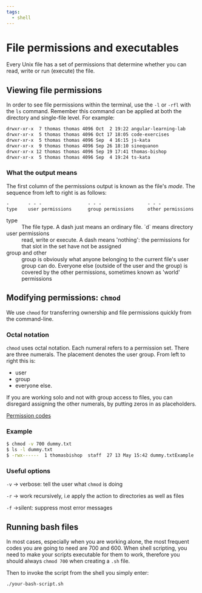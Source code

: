 ```yaml
---
tags:
  - shell
---
```


# File permissions and executables

Every Unix file has a set of permissions that determine whether you can read,
write or run (execute) the file.

## Viewing file permissions

In order to see file permissions within the terminal, use the `-l` or `-rfl`
with the `ls` command. Remember this command can be applied at both the
directory and single-file level. For example:

```bash
drwxr-xr-x  7 thomas thomas 4096 Oct  2 19:22 angular-learning-lab
drwxr-xr-x  5 thomas thomas 4096 Oct 17 18:05 code-exercises
drwxr-xr-x  5 thomas thomas 4096 Sep  4 16:15 js-kata
drwxr-xr-x  9 thomas thomas 4096 Sep 26 18:10 sinequanon
drwxr-xr-x 12 thomas thomas 4096 Sep 19 17:41 thomas-bishop
drwxr-xr-x  5 thomas thomas 4096 Sep  4 19:24 ts-kata
```

### What the output means

The first column of the permissions output is known as the file's _mode_. The
sequence from left to right is as follows:

```
-       - - -                 - - -                 - - -
type    user permissions      group permissions     other permissions
```

<dl>
  <dt>type</dt>
  <dd>The file type. A dash just means an ordinary file. `d` means directory </dd>
 
  <dt>user permissions</dt>
  <dd>read, write or execute. A dash means 'nothing': the permissions for that slot in the set have not be assigned</dd>

  <dt>group and other</dt>
  <dd>group is obviously what anyone belonging to the current file's user group can do. Everyone else (outside of the user and the group) is covered by the other permissions, sometimes known as 'world' permissions</dd>
</dl>

## Modifying permissions: `chmod`

We use `chmod` for transferring ownership and file permissions quickly from the
command-line.

### Octal notation

`chmod` uses octal notation. Each numeral refers to a permission set. There are
three numerals. The placement denotes the user group. From left to right this
is:

- user
- group
- everyone else.

If you are working solo and not with group access to files, you can disregard
assigning the other numerals, by putting zeros in as placeholders.

[Permission codes](static/685254916b2642f189e6316b876e09c9)

### Example

```bash
$ chmod -v 700 dummy.txt
$ ls -l dummy.txt
$ -rwx------  1 thomasbishop  staff  27 13 May 15:42 dummy.txtExample
```

### Useful options

`-v` → verbose: tell the user what `chmod` is doing

`-r` → work recursively, i.e apply the action to directories as well as files

`-f` →silent: suppress most error messages

## Running bash files

In most cases, especially when you are working alone, the most frequent codes
you are going to need are 700 and 600. When shell scripting, you need to make
your scripts executable for them to work, therefore you should always
`chmod 700` when creating a `.sh` file.

Then to invoke the script from the shell you simply enter:

```bash
./your-bash-script.sh
```
